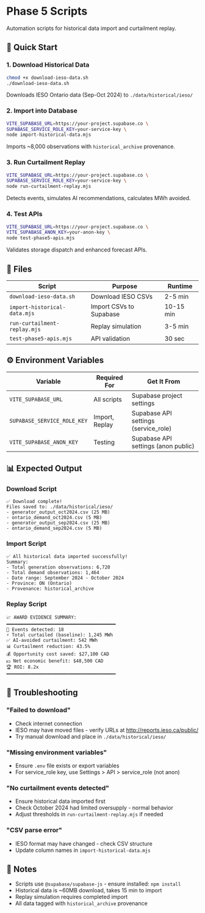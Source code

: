 # Phase 5 Scripts

Automation scripts for historical data import and curtailment replay.

## 🚀 Quick Start

### 1. Download Historical Data
```bash
chmod +x download-ieso-data.sh
./download-ieso-data.sh
```

Downloads IESO Ontario data (Sep-Oct 2024) to `./data/historical/ieso/`

### 2. Import into Database
```bash
VITE_SUPABASE_URL=https://your-project.supabase.co \
SUPABASE_SERVICE_ROLE_KEY=your-service-key \
node import-historical-data.mjs
```

Imports ~8,000 observations with `historical_archive` provenance.

### 3. Run Curtailment Replay
```bash
VITE_SUPABASE_URL=https://your-project.supabase.co \
SUPABASE_SERVICE_ROLE_KEY=your-service-key \
node run-curtailment-replay.mjs
```

Detects events, simulates AI recommendations, calculates MWh avoided.

### 4. Test APIs
```bash
VITE_SUPABASE_URL=https://your-project.supabase.co \
VITE_SUPABASE_ANON_KEY=your-anon-key \
node test-phase5-apis.mjs
```

Validates storage dispatch and enhanced forecast APIs.

## 📁 Files

| Script | Purpose | Runtime |
|--------|---------|---------|
| `download-ieso-data.sh` | Download IESO CSVs | 2-5 min |
| `import-historical-data.mjs` | Import CSVs to Supabase | 10-15 min |
| `run-curtailment-replay.mjs` | Replay simulation | 3-5 min |
| `test-phase5-apis.mjs` | API validation | 30 sec |

## ⚙️ Environment Variables

| Variable | Required For | Get It From |
|----------|--------------|-------------|
| `VITE_SUPABASE_URL` | All scripts | Supabase project settings |
| `SUPABASE_SERVICE_ROLE_KEY` | Import, Replay | Supabase API settings (service_role) |
| `VITE_SUPABASE_ANON_KEY` | Testing | Supabase API settings (anon public) |

## 📊 Expected Output

### Download Script
```
✅ Download complete!
Files saved to: ./data/historical/ieso/
- generator_output_oct2024.csv (25 MB)
- ontario_demand_oct2024.csv (5 MB)
- generator_output_sep2024.csv (25 MB)
- ontario_demand_sep2024.csv (5 MB)
```

### Import Script
```
✅ All historical data imported successfully!
Summary:
- Total generation observations: 6,720
- Total demand observations: 1,464
- Date range: September 2024 - October 2024
- Province: ON (Ontario)
- Provenance: historical_archive
```

### Replay Script
```
📈 AWARD EVIDENCE SUMMARY:
━━━━━━━━━━━━━━━━━━━━━━━━━━━━━━━━━━━━━━━━
🎯 Events detected: 18
⚡ Total curtailed (baseline): 1,245 MWh
✅ AI-avoided curtailment: 542 MWh
📊 Curtailment reduction: 43.5%
💰 Opportunity cost saved: $27,100 CAD
💵 Net economic benefit: $48,500 CAD
🏆 ROI: 8.2x
━━━━━━━━━━━━━━━━━━━━━━━━━━━━━━━━━━━━━━━━
```

## 🐛 Troubleshooting

### "Failed to download"
- Check internet connection
- IESO may have moved files - verify URLs at http://reports.ieso.ca/public/
- Try manual download and place in `./data/historical/ieso/`

### "Missing environment variables"
- Ensure `.env` file exists or export variables
- For service_role key, use Settings > API > service_role (not anon)

### "No curtailment events detected"
- Ensure historical data imported first
- Check October 2024 had limited oversupply - normal behavior
- Adjust thresholds in `run-curtailment-replay.mjs` if needed

### "CSV parse error"
- IESO format may have changed - check CSV structure
- Update column names in `import-historical-data.mjs`

## 📝 Notes

- Scripts use `@supabase/supabase-js` - ensure installed: `npm install`
- Historical data is ~60MB download, takes 15 min to import
- Replay simulation requires completed import
- All data tagged with `historical_archive` provenance
